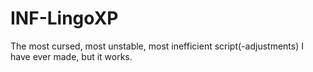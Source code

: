 # INF-LingoXP
The most cursed, most unstable, most inefficient script(-adjustments) I have ever made, but it works.
